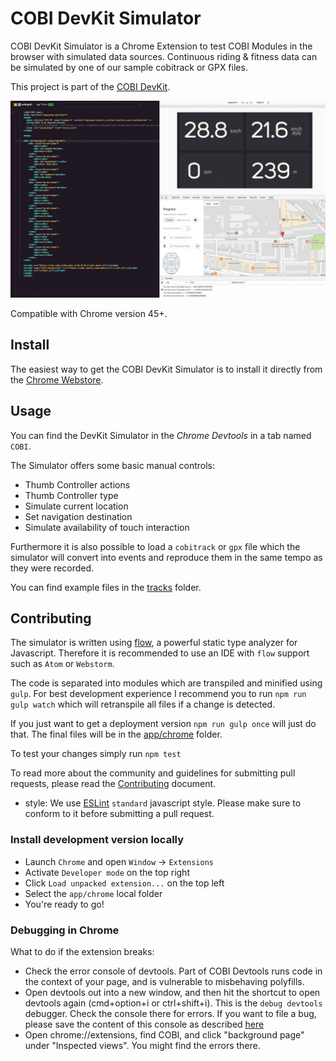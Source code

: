 
# COBI DevKit Simulator

COBI DevKit Simulator is a Chrome Extension to test COBI Modules in the browser with simulated data sources. Continuous riding & fitness data can be simulated by one of our sample cobitrack or GPX files. 

This project is part of the [COBI DevKit](https://github.com/cobi-bike/devkit/).

![DevKit Simulator](/resources/DevKit%20Simulator.jpg)

Compatible with Chrome version 45+.

## Install

The easiest way to get the COBI DevKit Simulator is to install it directly from the
[Chrome Webstore](https://chrome.google.com/webstore/detail/cobi-jetpack-simulator/hpdhkapigojggienmiejhblkhenjdbno).

## Usage

You can find the DevKit Simulator in the *Chrome Devtools* in a tab named `COBI`.

The Simulator offers some basic manual controls:
* Thumb Controller actions 
* Thumb Controller type
* Simulate current location
* Set navigation destination
* Simulate availability of touch interaction

Furthermore it is also possible to load a `cobitrack` or `gpx` file which the simulator will convert into events and reproduce them in the same tempo as they were recorded.

You can find example files in the [tracks](tracks) folder.

## Contributing

The simulator is written using [flow](https://flow.org/), a powerful static type analyzer for Javascript.
Therefore it is recommended to use an IDE with `flow` support such as `Atom` or `Webstorm`.

The code is separated into modules which are transpiled and minified using `gulp`.
For best development experience I recommend you to run `npm run gulp watch` which
will retranspile all files if a change is detected.

If you just want to get a deployment version `npm run gulp once` will just do that.
The final files will be in the [app/chrome](app/chrome) folder.

To test your changes simply run `npm test`

To read more about the community and guidelines for submitting pull requests,
please read the [Contributing](CONTRIBUTING.md) document.

- style: We use [ESLint](http://eslint.org/) `standard` javascript style. Please
make sure to conform to it before submitting a pull request.

### Install development version locally

* Launch `Chrome` and open `Window` -> `Extensions`
* Activate `Developer mode` on the top right
* Click `Load unpacked extension...` on the top left
* Select the `app/chrome` local folder
* You're ready to go!

### Debugging in Chrome

What to do if the extension breaks:

* Check the error console of devtools. Part of COBI Devtools runs code in the
context of your page, and is vulnerable to misbehaving polyfills.
* Open devtools out into a new window, and then hit the shortcut to open devtools again (cmd+option+i or ctrl+shift+i). This is the `debug devtools` debugger. Check the console there for errors. If you want to file a bug, please save the content of this console as described [here](https://developers.google.com/web/tools/chrome-devtools/console/#saving_the_history)
* Open chrome://extensions, find COBI, and click "background page" under
"Inspected views". You might find the errors there.
